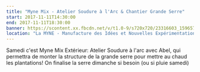 ```yaml
---
title: "Myne Mix - Atelier Soudure à l'Arc & Chantier Grande Serre"
start: 2017-11-11T14:30:00
end: 2017-11-11T18:30:00
banner: https://scontent.xx.fbcdn.net/v/t1.0-9/s720x720/23316603_1596571370403323_351878779815449221_n.jpg?oh=1ed6c06ba7891f1fbc44b11c39ac16a0&oe=5B4C5C47
location: "La MYNE - Manufacture des Idées et Nouvelles Expérimentations, 1 rue du Luizet, Villeurbanne, 69100"
---
```

 Samedi c'est Myne Mix Extérieur:
Atelier Soudure à l'arc avec Abel, qui permettra de monter la structure de la grande serre pour mettre au chaud les plantations!
On finalise la serre dimanche si besoin (ou si pluie samedi)
